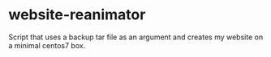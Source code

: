 # website-reanimator
Script that uses a backup tar file as an argument and creates my website on a minimal centos7 box. 
